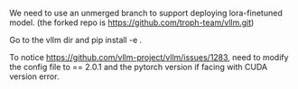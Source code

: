 We need to use an unmerged branch to support deploying lora-finetuned model. (the forked repo is https://github.com/troph-team/vllm.git)

Go to the vllm dir and pip install -e .

To notice https://github.com/vllm-project/vllm/issues/1283, need to modify the config file to == 2.0.1 and the pytorch version if facing with CUDA version error.